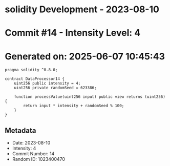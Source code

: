 ﻿# solidity Development - 2023-08-10
# Commit #14 - Intensity Level: 4
# Generated on: 2025-06-07 10:45:43
```solidity
pragma solidity ^0.8.0;

contract DataProcessor14 {
    uint256 public intensity = 4;
    uint256 private randomSeed = 623386;

    function processValue(uint256 input) public view returns (uint256) {
        return input * intensity + randomSeed % 100;
    }
}
```
## Metadata
- Date: 2023-08-10
- Intensity: 4
- Commit Number: 14
- Random ID: 1023400470
